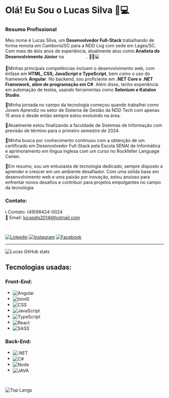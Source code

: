 
<h1> Olá! Eu Sou o Lucas Silva 👋💻</h1> 

### Resumo Profissional
<div>
<p>Meu nome é Lucas Silva, um <b>Desenvolvedor Full-Stack</b> trabalhando de forma remota em Camboriú/SC para a NDD Log com sede em Lages/SC. Com mais de dois anos de experiência, atualmente atuo como <b>Analista de Desenvolvimento Júnior</b> na <a href="https://ndd.tech/" target="_blank" style= " text-decoration:none"><b style= "color:white">NDD Tech</b></a>. 👩‍💻💻</p>

<p>🚀Minhas principais competências incluem o desenvolvimento web, com ênfase em <strong>HTML, CSS, JavaScript e TypeScript</strong>, bem como o uso do framework <b>Angular</b>. No backend, sou proficiente em <b>.NET Core e .NET Framework, além de programação em C#</b>. Além disso, tenho experiência em automação de testes, usando ferramentas como <b>Selenium e Katalon Studio</b>.</p>

🚀Minha jornada no campo da tecnologia começou quando trabalhei como Jovem Aprendiz no setor de Sistema de Gestão da NDD Tech com apenas 15 anos e desde então sempre estou evoluindo na área.

🚀Atualmente estou finalizando a faculdade de Sistemas de Informação com previsão de término para o primeiro semestre de 2024.

🚀Minha busca por conhecimento continuou com a obtenção de um certificado em Desenvolvedor Full-Stack pela Escola SENAI de Informática e aprimoramento em língua inglesa com um curso no Rockfeller Language Center.

🚀Em resumo, sou um entusiasta de tecnologia dedicado, sempre disposto a aprender e crescer em um ambiente desafiador. Com uma sólida base em desenvolvimento web e uma paixão por inovação, estou ansioso para enfrentar novos desafios e contribuir para projetos empolgantes no campo da tecnologia.

### Contato:
📞 Contato: (49)98424-0024  
📧 Email: lucasdjs2014@hotmail.com  

<br>
</div>

[![Linkedin](https://img.shields.io/badge/LinkedIn-0077B5?style=for-the-badge&logo=linkedin&logoColor=white)](https://www.linkedin.com/in/lucasjesus/)
[![Instagram](https://img.shields.io/badge/Instagram-E4405F?style=for-the-badge&logo=instagram&logoColor=white)](https://www.instagram.com/lucasjsv/) [![Facebook](https://img.shields.io/badge/Facebook-1877F2?style=for-the-badge&logo=facebook&logoColor=white)](https://www.facebook.com/lucas.jesus.7712/)

<hr>


![Lucas GitHub stats](https://github-readme-stats.vercel.app/api?username=lucasdjs&show_icons=true&theme=dark)

## Tecnologias usadas:

<div style= "display: inline_block">
<h3>Front-End:</h3>
<ul>    <li>
<img align = "center" alt="Angular" src="https://img.shields.io/badge/Angular-DD0031?style=for-the-badge&logo=angular&logoColor=white" /></li>
    <li><img align = "center" alt="html5" src="https://img.shields.io/badge/HTML5-E34F26?style=for-the-badge&logo=html5&logoColor=white" /></li> 
    <li><img align = "center" alt="CSS" src="https://img.shields.io/badge/CSS3-1572B6?style=for-the-badge&logo=css3&logoColor=white" /></li>
    <li><img align = "center" alt="JavaScript" src="https://img.shields.io/badge/JavaScript-F7DF1E?style=for-the-badge&logo=javascript&logoColor=black" /></li>
    <li><img align = "center" alt="TypeScript" src="https://img.shields.io/badge/TypeScript-007ACC?style=for-the-badge&logo=typescript&logoColor=white" /></li>  
    <li><img align = "center" alt="React" src="https://img.shields.io/badge/React-20232A?style=for-the-badge&logo=react&logoColor=61DAFB" /></li>
    <li><img align = "center" alt="SASS" src="https://img.shields.io/badge/Sass-CC6699?style=for-the-badge&logo=sass&logoColor=white" /></li>
</ul>

<h3>Back-End:</h3>
<ul> <li><img align = "center" alt=".NET" src="https://img.shields.io/badge/.NET-5C2D91?style=for-the-badge&logo=.net&logoColor=white" /></li>
<li>
<img align = "center" alt="C#" src="https://img.shields.io/badge/C%23-239120?style=for-the-badge&logo=c-sharp&logoColor=white" /></li>
<li><img align = "center" alt="Node" src="https://img.shields.io/badge/Node.js-43853D?style=for-the-badge&logo=node.js&logoColor=white" /></li>
<li><img align = "center" alt="JAVA" src="https://img.shields.io/badge/Java-ED8B00?style=for-the-badge&logo=openjdk&logoColor=white" /></li>
</ul>

<br>

![Top Langs](https://github-readme-stats.vercel.app/api/top-langs/?username=lucasdjs&hide_progress=false&&theme=dark&custom_title=💻💡⚙️)
</div>




